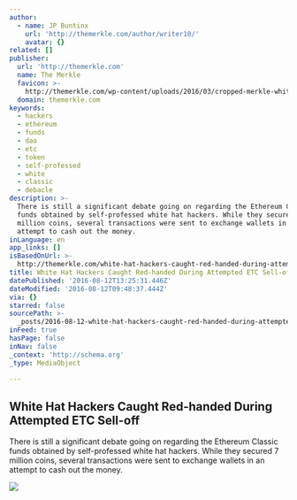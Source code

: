 ```yaml
---
author:
  - name: JP Buntinx
    url: 'http://themerkle.com/author/writer10/'
    avatar: {}
related: []
publisher:
  url: 'http://themerkle.com'
  name: The Merkle
  favicon: >-
    http://themerkle.com/wp-content/uploads/2016/03/cropped-merkle-white-1-192x192.png
  domain: themerkle.com
keywords:
  - hackers
  - ethereum
  - funds
  - dao
  - etc
  - token
  - self-professed
  - white
  - classic
  - debacle
description: >-
  There is still a significant debate going on regarding the Ethereum Classic
  funds obtained by self-professed white hat hackers. While they secured 7
  million coins, several transactions were sent to exchange wallets in an
  attempt to cash out the money.
inLanguage: en
app_links: []
isBasedOnUrl: >-
  http://themerkle.com/white-hat-hackers-caught-red-handed-during-attempted-etc-sell-off/
title: White Hat Hackers Caught Red-handed During Attempted ETC Sell-off
datePublished: '2016-08-12T13:25:31.446Z'
dateModified: '2016-08-12T09:48:37.444Z'
via: {}
starred: false
sourcePath: >-
  _posts/2016-08-12-white-hat-hackers-caught-red-handed-during-attempted-etc-sel.md
inFeed: true
hasPage: false
inNav: false
_context: 'http://schema.org'
_type: MediaObject

---
```

<article style=""><h1>White Hat Hackers Caught Red-handed During Attempted ETC Sell-off</h1><p>There is still a significant debate going on regarding the Ethereum Classic funds obtained by self-professed white hat hackers. While they secured 7 million coins, several transactions were sent to exchange wallets in an attempt to cash out the money.</p><img src="http://themerkle.com/wp-content/uploads/2016/08/shutterstock_76169446.jpg" /></article>
